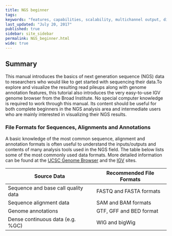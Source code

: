 ```yaml
---
title: NGS beginner
tags:
keywords: "features, capabilities, scalability, multichannel output, dita, hats, comparison, benefits"
last_updated: "July 20, 2017"
published: true
sidebar: site_sidebar
permalink: NGS_beginner.html
wide: true
---
```


## Summary
This manual introduces the basics of next generation sequence (NGS) data to researchers who would like to get started with sequencing their data.To explore and visualize the resulting read pileups along with genome annotation features, this tutorial also introduces the very easy-to-use IGV genome browser from the Broad Institute. No special computer knowledge is required to work through this manual. Its content should be useful for both complete beginners in the NGS analysis area and intermediate users who are mainly interested in visualizing their NGS results.

### File Formats for Sequences, Alignments and Annotations
A basic knowledge of the most common sequence, alignment and annotation formats is often useful to understand the inputs/outputs and contents of many analysis tools used in the NGS field. The table below lists some of the most commonly used data formats. More detailed information can be found at the [UCSC Genome Browser](http://genome.ucsc.edu/FAQ/FAQformat) and the [IGV](http://software.broadinstitute.org/software/igv/FileFormats) sites.

Source Data | Recommended File Formats
----------- | ------------------------
Sequence and base call quality data | FASTQ and FASTA formats
Sequence alignment data | SAM and BAM formats
Genome annotations	| GTF, GFF and BED format
Dense continuous data (e.g. %GC) | WIG and bigWig

